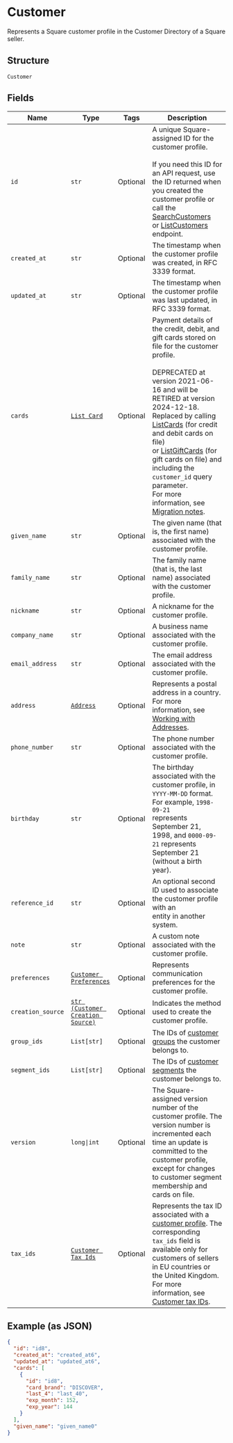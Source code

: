 
# Customer

Represents a Square customer profile in the Customer Directory of a Square seller.

## Structure

`Customer`

## Fields

| Name | Type | Tags | Description |
|  --- | --- | --- | --- |
| `id` | `str` | Optional | A unique Square-assigned ID for the customer profile.<br><br>If you need this ID for an API request, use the ID returned when you created the customer profile or call the [SearchCustomers](api-endpoint:Customers-SearchCustomers)<br>or [ListCustomers](api-endpoint:Customers-ListCustomers) endpoint. |
| `created_at` | `str` | Optional | The timestamp when the customer profile was created, in RFC 3339 format. |
| `updated_at` | `str` | Optional | The timestamp when the customer profile was last updated, in RFC 3339 format. |
| `cards` | [`List Card`](../../doc/models/card.md) | Optional | Payment details of the credit, debit, and gift cards stored on file for the customer profile.<br><br>DEPRECATED at version 2021-06-16 and will be RETIRED at version 2024-12-18. Replaced by calling [ListCards](api-endpoint:Cards-ListCards) (for credit and debit cards on file)<br>or [ListGiftCards](api-endpoint:GiftCards-ListGiftCards) (for gift cards on file) and including the `customer_id` query parameter.<br>For more information, see [Migration notes](https://developer.squareup.com/docs/customers-api/what-it-does#migrate-customer-cards). |
| `given_name` | `str` | Optional | The given name (that is, the first name) associated with the customer profile. |
| `family_name` | `str` | Optional | The family name (that is, the last name) associated with the customer profile. |
| `nickname` | `str` | Optional | A nickname for the customer profile. |
| `company_name` | `str` | Optional | A business name associated with the customer profile. |
| `email_address` | `str` | Optional | The email address associated with the customer profile. |
| `address` | [`Address`](../../doc/models/address.md) | Optional | Represents a postal address in a country.<br>For more information, see [Working with Addresses](https://developer.squareup.com/docs/build-basics/working-with-addresses). |
| `phone_number` | `str` | Optional | The phone number associated with the customer profile. |
| `birthday` | `str` | Optional | The birthday associated with the customer profile, in `YYYY-MM-DD` format. For example, `1998-09-21`<br>represents September 21, 1998, and `0000-09-21` represents September 21 (without a birth year). |
| `reference_id` | `str` | Optional | An optional second ID used to associate the customer profile with an<br>entity in another system. |
| `note` | `str` | Optional | A custom note associated with the customer profile. |
| `preferences` | [`Customer Preferences`](../../doc/models/customer-preferences.md) | Optional | Represents communication preferences for the customer profile. |
| `creation_source` | [`str (Customer Creation Source)`](../../doc/models/customer-creation-source.md) | Optional | Indicates the method used to create the customer profile. |
| `group_ids` | `List[str]` | Optional | The IDs of [customer groups](entity:CustomerGroup) the customer belongs to. |
| `segment_ids` | `List[str]` | Optional | The IDs of [customer segments](entity:CustomerSegment) the customer belongs to. |
| `version` | `long\|int` | Optional | The Square-assigned version number of the customer profile. The version number is incremented each time an update is committed to the customer profile, except for changes to customer segment membership and cards on file. |
| `tax_ids` | [`Customer Tax Ids`](../../doc/models/customer-tax-ids.md) | Optional | Represents the tax ID associated with a [customer profile](../../doc/models/customer.md). The corresponding `tax_ids` field is available only for customers of sellers in EU countries or the United Kingdom.<br>For more information, see [Customer tax IDs](https://developer.squareup.com/docs/customers-api/what-it-does#customer-tax-ids). |

## Example (as JSON)

```json
{
  "id": "id8",
  "created_at": "created_at6",
  "updated_at": "updated_at6",
  "cards": [
    {
      "id": "id8",
      "card_brand": "DISCOVER",
      "last_4": "last_40",
      "exp_month": 152,
      "exp_year": 144
    }
  ],
  "given_name": "given_name0"
}
```


